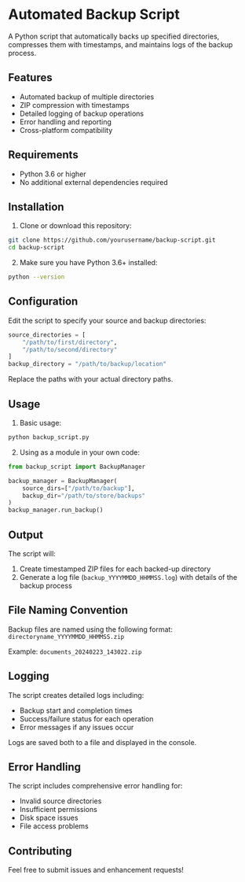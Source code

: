 # Automated Backup Script

A Python script that automatically backs up specified directories, compresses them with timestamps, and maintains logs of the backup process.

## Features

- Automated backup of multiple directories
- ZIP compression with timestamps
- Detailed logging of backup operations
- Error handling and reporting
- Cross-platform compatibility

## Requirements

- Python 3.6 or higher
- No additional external dependencies required

## Installation

1. Clone or download this repository:
```bash
git clone https://github.com/yourusername/backup-script.git
cd backup-script
```

2. Make sure you have Python 3.6+ installed:
```bash
python --version
```

## Configuration

Edit the script to specify your source and backup directories:

```python
source_directories = [
    "/path/to/first/directory",
    "/path/to/second/directory"
]
backup_directory = "/path/to/backup/location"
```

Replace the paths with your actual directory paths.

## Usage

1. Basic usage:
```bash
python backup_script.py
```

2. Using as a module in your own code:
```python
from backup_script import BackupManager

backup_manager = BackupManager(
    source_dirs=["/path/to/backup"],
    backup_dir="/path/to/store/backups"
)
backup_manager.run_backup()
```

## Output

The script will:
1. Create timestamped ZIP files for each backed-up directory
2. Generate a log file (`backup_YYYYMMDD_HHMMSS.log`) with details of the backup process

## File Naming Convention

Backup files are named using the following format:
`directoryname_YYYYMMDD_HHMMSS.zip`

Example: `documents_20240223_143022.zip`

## Logging

The script creates detailed logs including:
- Backup start and completion times
- Success/failure status for each operation
- Error messages if any issues occur

Logs are saved both to a file and displayed in the console.

## Error Handling

The script includes comprehensive error handling for:
- Invalid source directories
- Insufficient permissions
- Disk space issues
- File access problems

## Contributing

Feel free to submit issues and enhancement requests!


